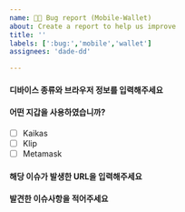 ```yaml
---
name: 🐛📱 Bug report (Mobile-Wallet)
about: Create a report to help us improve
title: ''
labels: [':bug:','mobile','wallet']
assignees: 'dade-dd'

---
```


#### 디바이스 종류와 브라우저 정보를 입력해주세요

<!-- 
ex) IphoneSE2-Safari
-->


#### 어떤 지갑을 사용하였습니까?
- [ ] Kaikas
- [ ] Klip
- [ ] Metamask
<!-- ex)
- [ ] Kaikas
- [ ] Klip
- [X] Metamask
-->


#### 해당 이슈가 발생한 URL을 입력해주세요
<!-- 
ex) https://klaybay.io/games
-->


#### 발견한 이슈사항을 적어주세요
<!-- (이미 고쳐졌을 수 있습니다. On a Mac 이라면 Shift+Command+R로 새로 고침후에 재시도해도 동일한 현상이 발생하는지 확인해주세요.) -->

<!-- 재연을 위한 순서대로 결과까지 알려주시고, 기대하는 작동 결과를 알려주면 더 좋습니다.   -->


